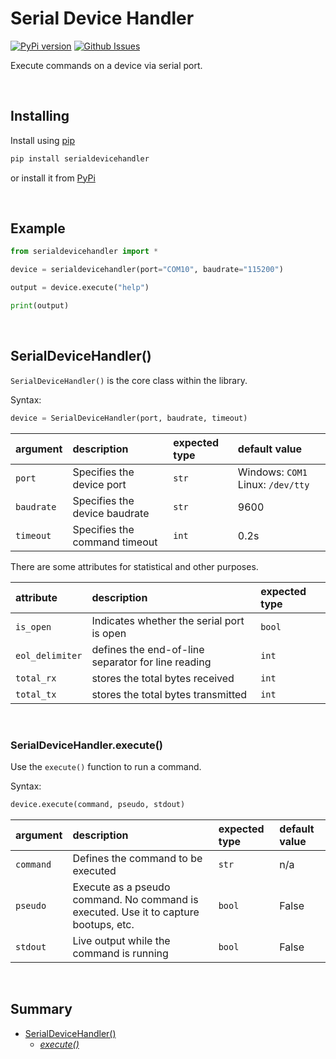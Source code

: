 # Serial Device Handler
[![PyPi version][shields-pypi_version]][url-pypi_version]
[![Github Issues][shields-issues]][url-issues]

Execute commands on a device via serial port.


<br>


## Installing
Install using <a href="https://pip.pypa.io/en/stable/">pip</a>

```bash
pip install serialdevicehandler
```

or install it from <a href="https://pypi.org/project/serialdevicehandler/#files">PyPi</a>


<br>


## Example
```python
from serialdevicehandler import *

device = serialdevicehandler(port="COM10", baudrate="115200")

output = device.execute("help")

print(output)
```


<br>


## SerialDeviceHandler()
`SerialDeviceHandler()` is the core class within the library.

Syntax:

```python
device = SerialDeviceHandler(port, baudrate, timeout)
```

| argument | description | expected type | default value |
| :------- | :---------- | :------------ | :------------ |
| `port`      | Specifies the device port | `str` | Windows: `COM1`  Linux: `/dev/tty` |
| `baudrate`  | Specifies the device baudrate | `str` | 9600 |
| `timeout`   | Specifies the command timeout | `int` | 0.2s |

There are some attributes for statistical and other purposes.

| attribute | description | expected type |
| :-------- | :---------- | :------------ |
| `is_open`       | Indicates whether the serial port is open | `bool` |
| `eol_delimiter` | defines the end-of-line separator for line reading | `int` |
| `total_rx`      | stores the total bytes received | `int` |
| `total_tx`      | stores the total bytes transmitted | `int` |


<br>


### SerialDeviceHandler.execute()
Use the `execute()` function to run a command.

Syntax:

```python
device.execute(command, pseudo, stdout)
```

| argument | description | expected type | default value |
| :------- | :---------- | :------------ | :------------ |
| `command` | Defines the command to be executed | `str` | n/a |
| `pseudo`  | Execute as a pseudo command. No command is executed. Use it to capture bootups, etc. | `bool` | False |
| `stdout`  | Live output while the command is running | `bool` | False |


<br>


## Summary

- <a href="https://github.com/Salliii/conlay#serialdevicehandler">SerialDeviceHandler()</a>
  - <a href="https://github.com/Salliii/conlay#serialdevicehandlerexecute">_execute()_</a>




<!-- shields -->
[shields-pypi_version]: https://img.shields.io/pypi/v/serialdevicehandler?label=PyPi%20Version&style=for-the-badge
[shields-issues]: https://img.shields.io/github/issues/Salliii/serialdevicehandler?style=for-the-badge

<!-- url -->
[url-pypi_version]: https://pypi.org/project/serialdevicehandler/
[url-issues]: https://github.com/Salliii/serialdevicehandler/issues